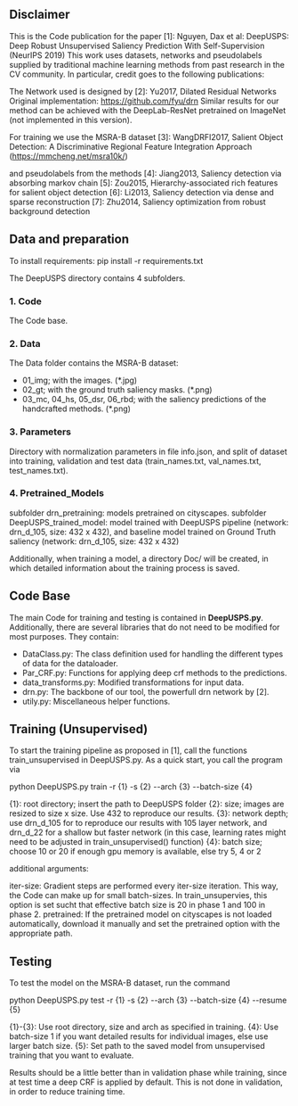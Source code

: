 ## Disclaimer
This is the Code publication for the paper 
[1]: Nguyen, Dax et al: DeepUSPS: Deep Robust Unsupervised Saliency Prediction With Self-Supervision (NeurIPS 2019)
This work uses datasets, networks and pseudolabels supplied by traditional machine learning methods from past research in the CV community. 
In particular, credit goes to the following publications:

The Network used is designed by
[2]: Yu2017, Dilated Residual Networks
Original implementation: https://github.com/fyu/drn
Similar results for our method can be achieved with the DeepLab-ResNet pretrained on ImageNet (not implemented in this version). 

For training we use the MSRA-B dataset
[3]: WangDRFI2017, Salient Object Detection: A Discriminative Regional Feature Integration Approach (https://mmcheng.net/msra10k/)

and pseudolabels from the methods
[4]: Jiang2013, Saliency detection via absorbing markov chain
[5]: Zou2015, Hierarchy-associated rich features for salient object detection
[6]: Li2013, Saliency detection via dense and sparse reconstruction
[7]: Zhu2014, Saliency optimization from robust background detection



## Data and preparation
To install requirements:
pip install -r requirements.txt

The DeepUSPS directory contains 4 subfolders.

### 1. Code
The Code base.

### 2. Data
The Data folder contains the MSRA-B dataset:
- 01_img; with the images. (*.jpg)
- 02_gt; with the ground truth saliency masks. (*.png)
- 03_mc, 04_hs, 05_dsr, 06_rbd; with the saliency predictions of the handcrafted methods. (*.png)

### 3. Parameters
Directory with normalization parameters in file info.json, and split of dataset into training, validation and test data (train_names.txt, val_names.txt, test_names.txt).

### 4. Pretrained_Models
subfolder drn_pretraining: models pretrained on cityscapes.
subfolder DeepUSPS_trained_model: model trained with DeepUSPS pipeline (network: drn_d_105, size: 432 x 432), and baseline model trained on Ground Truth saliency (network: drn_d_105, size: 432 x 432)

Additionally, when training a model, a directory Doc/ will be created, in which detailed information about the training process is saved.




## Code Base

The main Code for training and testing is contained in **DeepUSPS.py**.
Additionally, there are several libraries that do not need to be modified for most purposes. They contain:

- DataClass.py:			The class definition used for handling the different types of data for the dataloader.
- Par_CRF.py:			Functions for applying deep crf methods to the predictions.
- data_transforms.py:		Modified transformations for input data.
- drn.py: 			The backbone of our tool, the powerfull drn network by [2].
- utily.py: 			Miscellaneous helper functions.




## Training (Unsupervised)

To start the training pipeline as proposed in [1], call the functions train_unsupervised in DeepUSPS.py.
As a quick start, you call the program via

python DeepUSPS.py train -r {1} -s {2} --arch {3} --batch-size {4}

{1}: root directory; insert the path to DeepUSPS folder
{2}: size; images are resized to size x size. Use 432 to reproduce our results.
{3}: network depth; use drn_d_105 for to reproduce our results with 105 layer network, and drn_d_22 for a shallow but faster network (in this case, learning rates might need to be adjusted in train_unsupervised() function)
{4}: batch size; choose 10 or 20 if enough gpu memory is available, else try 5, 4 or 2

additional arguments:

iter-size:		Gradient steps are performed every iter-size iteration. This way, the Code can make up for small batch-sizes. In train_unsupervies, this option is set sucht that effective batch size is 20 in phase 1 and 100 in phase 2.
pretrained:		If the pretrained model on cityscapes is not loaded automatically, download it manually and set the pretrained option with the appropriate path.




## Testing

To test the model on the MSRA-B dataset, run the command

python DeepUSPS.py test -r {1} -s {2} --arch {3} --batch-size {4} --resume {5}

{1}-{3}:	Use root directory, size and arch as specified in training.
{4}:		Use batch-size 1 if you want detailed results for individual images, else use larger batch size.
{5}:		Set path to the saved model from unsupervised training that you want to evaluate.

Results should be a little better than in validation phase while training, since at test time a deep CRF is applied by default. This is not done in validation, in order to reduce training time.
